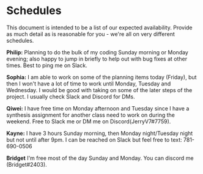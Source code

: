 # Schedules

This document is intended to be a list of our expected availability. Provide as much detail as is reasonable for you - we're all on very different schedules.

**Philip:** Planning to do the bulk of my coding Sunday morning or Monday evening; also happy to jump in briefly to help out with bug fixes at other times. Best to ping me on Slack.

**Sophia:** I am able to work on some of the planning items today (Friday), but then I won't have a lot of time to work until Monday, Tuesday and Wednesday. I would be good with taking on some of the later steps of the project. I usually check Slack and Discord for DMs.

**Qiwei:** I have free time on Monday afternoon and Tuesday since I have a synthesis assignment for another class need to work on during the weekend. Free to Slack me or DM me on Discord(JerryV7#7759).

**Kayne:** I have 3 hours Sunday morning, then Monday night/Tuesday night but not until after 9pm. I can be reached on Slack but feel free to text: 781-690-0506

**Bridget** I'm free most of the day Sunday and Monday. You can discord me (Bridget#2403). 
